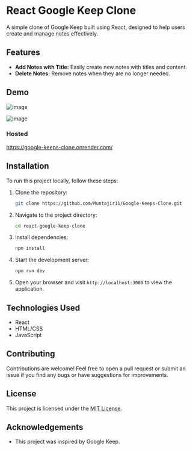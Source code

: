 # React Google Keep Clone

A simple clone of Google Keep built using React, designed to help users create and manage notes effectively.

## Features

- **Add Notes with Title:** Easily create new notes with titles and content.
- **Delete Notes:** Remove notes when they are no longer needed.

## Demo
![image](https://github.com/Muntajir11/Google-Keeps-Clone/assets/91109805/4c5653b3-79a7-496b-bac5-74801958ff13)

![image](https://github.com/Muntajir11/Google-Keeps-Clone/assets/91109805/51922f20-7ce0-42e8-8497-e257ddc8230e)

### Hosted 
https://google-keeps-clone.onrender.com/

## Installation

To run this project locally, follow these steps:

1. Clone the repository:
   ```bash
   git clone https://github.com/Muntajir11/Google-Keeps-Clone.git
   ```

2. Navigate to the project directory:
   ```bash
   cd react-google-keep-clone
   ```

3. Install dependencies:
   ```bash
   npm install
   ```

4. Start the development server:
   ```bash
   npm run dev
   ```

5. Open your browser and visit `http://localhost:3000` to view the application.

## Technologies Used

- React
- HTML/CSS
- JavaScript

## Contributing

Contributions are welcome! Feel free to open a pull request or submit an issue if you find any bugs or have suggestions for improvements.

## License

This project is licensed under the [MIT License](LICENSE).

## Acknowledgements
- This project was inspired by Google Keep.



